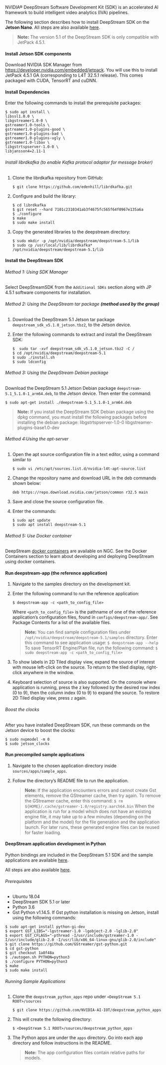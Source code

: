 NVIDIA® DeepStream Software Development Kit (SDK) is an accelerated AI framework to build intelligent video analytics (IVA) pipelines.

The following section describes how to install DeepStream SDK on the **Jetson Nano**.
All steps are also available [here](https://docs.nvidia.com/metropolis/deepstream/dev-guide/text/DS_Quickstart.html).

>**Note:** 
    The version 5.1 of the DeepStream SDK is only compatible with JetPack 4.5.1. 

#### Install Jetson SDK components

Download NVIDIA SDK Manager from https://developer.nvidia.com/embedded/jetpack. You will use this to install JetPack 4.5.1 GA (corresponding to L4T 32.5.1 release). This comes packaged with CUDA, TensorRT and cuDNN.

#### Install Dependencies

Enter the following commands to install the prerequisite packages:

```
$ sudo apt install \
libssl1.0.0 \
libgstreamer1.0-0 \
gstreamer1.0-tools \
gstreamer1.0-plugins-good \
gstreamer1.0-plugins-bad \
gstreamer1.0-plugins-ugly \
gstreamer1.0-libav \
libgstrtspserver-1.0-0 \
libjansson4=2.11-1
```

###### Install librdkafka (to enable Kafka protocol adaptor for message broker)

1. Clone the librdkafka repository from GitHub:
    ```
    $ git clone https://github.com/edenhill/librdkafka.git
    ```
2. Configure and build the library:
    ```
    $ cd librdkafka
    $ git reset --hard 7101c2310341ab3f4675fc565f64f0967e135a6a
    $ ./configure
    $ make
    $ sudo make install
    ```
3. Copy the generated libraries to the deepstream directory:
    ```
    $ sudo mkdir -p /opt/nvidia/deepstream/deepstream-5.1/lib
    $ sudo cp /usr/local/lib/librdkafka* /opt/nvidia/deepstream/deepstream-5.1/lib
    ```

#### Install the DeepStream SDK

###### Method 1: Using SDK Manager

Select DeepStreamSDK from the ```Additional SDKs``` section along with JP 4.5.1 software components for installation.

###### Method 2: Using the DeepStream tar package **(method used by the group)**

1. Download the DeepStream 5.1 Jetson tar package ```deepstream_sdk_v5.1.0_jetson.tbz2```, to the Jetson device.

2. Enter the following commands to extract and install the DeepStream SDK:

    ```
    $  sudo tar -xvf deepstream_sdk_v5.1.0_jetson.tbz2 -C /
    $ cd /opt/nvidia/deepstream/deepstream-5.1
    $ sudo ./install.sh
    $ sudo ldconfig
    ```

###### Method 3: Using the DeepStream Debian package

Download the DeepStream 5.1 Jetson Debian package ```deepstream-5.1_5.1.0-1_arm64.deb```, to the Jetson device. Then enter the command:

```
$ sudo apt-get install ./deepstream-5.1_5.1.0-1_arm64.deb
```

>**Note:** If you install the DeepStream SDK Debian package using the dpkg command, you must install the following packages before installing the debian package:
libgstrtspserver-1.0-0
libgstreamer-plugins-base1.0-dev

###### Method 4:Using the apt-server

1. Open the apt source configuration file in a text editor, using a command similar to

    ```
    $ sudo vi /etc/apt/sources.list.d/nvidia-l4t-apt-source.list
    ```

2. Change the repository name and download URL in the deb commands shown below:
    ```
    deb https://repo.download.nvidia.com/jetson/common r32.5 main
    ```

3. Save and close the source configuration file.

4.  Enter the commands:

    ```
    $ sudo apt update
    $ sudo apt install deepstream-5.1
    ```

###### Method 5: Use Docker container 

DeepStream [docker containers](https://docs.nvidia.com/metropolis/deepstream/dev-guide/text/DS_docker_containers.html) are available on NGC. See the Docker Containers section to learn about developing and deploying DeepStream using docker containers.

#### Run deepstream-app (the reference application)

1. Navigate to the samples directory on the development kit.

2. Enter the following command to run the reference application:
    ```
    $ deepstream-app -c <path_to_config_file>
    ```
    Where ```<path_to_config_file>``` is the pathname of one of the reference application’s configuration files, found in ```configs/deepstream-app/```. See Package Contents for a list of the available files.


    >**Note:** 
    You can find sample configuration files under ```/opt/nvidia/deepstream/deepstream-5.1/samples``` directory. Enter this command to see application usage:
    ```$ deepstream-app --help```
    To save TensorRT Engine/Plan file, run the following command:
    ```$ sudo deepstream-app -c <path_to_config_file>```

3. To show labels in 2D Tiled display view, expand the source of interest with mouse left-click on the source. To return to the tiled display, right-click anywhere in the window.

4. Keyboard selection of source is also supported. On the console where application is running, press the z key followed by the desired row index (0 to 9), then the column index (0 to 9) to expand the source. To restore 2D Tiled display view, press ```z``` again.

###### Boost the clocks

After you have installed DeepStream SDK, run these commands on the Jetson device to boost the clocks:

```
$ sudo nvpmodel -m 0
$ sudo jetson_clocks
```

#### Run precompiled sample applications

1. Navigate to the chosen application directory inside ```sources/apps/sample_apps```.

2. Follow the directory’s README file to run the application.

    >**Note:** 
    If the application encounters errors and cannot create Gst elements, remove the GStreamer cache, then try again. To remove the GStreamer cache, enter this command: ```$ rm ${HOME}/.cache/gstreamer-1.0/registry.aarch64.bin```
    When the application is run for a model which does not have an existing engine file, it may take up to a few minutes (depending on the platform and the model) for the file generation and the application launch. For later runs, these generated engine files can be reused for faster loading.


#### DeepStream application development in Python

Python bindings are included in the DeepStream 5.1 SDK and the sample applications are available [here](https://github.com/NVIDIA-AI-IOT/deepstream_python_apps).

All steps are also available [here](https://docs.nvidia.com/metropolis/deepstream/dev-guide/text/DS_Python_Sample_Apps.html#).

###### Prerequisites

- Ubuntu 18.04
- DeepStream SDK 5.1 or later
- Python 3.6
- Gst Python v1.14.5. If Gst python installation is missing on Jetson, install using the following commands:

```
$ sudo apt-get install python-gi-dev
$ export GST_LIBS="-lgstreamer-1.0 -lgobject-2.0 -lglib-2.0"
$ export GST_CFLAGS="-pthread -I/usr/include/gstreamer-1.0 -I/usr/include/glib-2.0 -I/usr/lib/x86_64-linux-gnu/glib-2.0/include"
$ git clone https://github.com/GStreamer/gst-python.git
$ cd gst-python
$ git checkout 1a8f48a
$ ./autogen.sh PYTHON=python3
$ ./configure PYTHON=python3
$ make
$ sudo make install
```

###### Running Sample Applications

1. Clone the ```deepstream_python_apps``` repo under ```<DeepStream 5.1 ROOT>/sources```

    ```
    $ git clone https://github.com/NVIDIA-AI-IOT/deepstream_python_apps
    ```

2. This will create the following directory:

    ```
    $ <DeepStream 5.1 ROOT>/sources/deepstream_python_apps
    ```

3. The Python apps are under the ```apps``` directory. Go into each app directory and follow instructions in the README.

    >**Note:** 
        The app configuration files contain relative paths for models.

